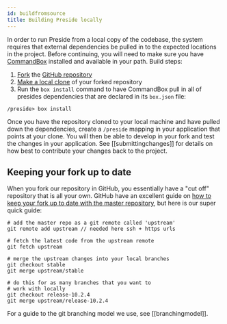 ```yaml
---
id: buildfromsource
title: Building Preside locally
---
```


In order to run Preside from a local copy of the codebase, the system requires that external dependencies be pulled in to the expected locations in the project. Before continuing, you will need to make sure you have [CommandBox](https://www.ortussolutions.com/products/commandbox) installed and available in your path. Build steps:

1. [Fork](https://help.github.com/articles/fork-a-repo/) the [GitHub repository](https://github.com/pixl8/Preside-CMS)
2. [Make a local clone](https://help.github.com/articles/cloning-a-repository/) of your forked repository
3. Run the `box install` command to have CommandBox pull in all of presides dependencies that are declared in its `box.json` file:
```
/preside> box install
```

Once you have the repository cloned to your local machine and have pulled down the dependencies, create a `/preside` mapping in your application that points at your clone. You will then be able to develop in your fork and test the changes in your application. See [[submittingchanges]] for details on how best to contribute your changes back to the project.

## Keeping your fork up to date

When you fork our repository in GitHub, you essentially have a "cut off" repository that is all your own. GitHub have an excellent guide on [how to keep your fork up to date with the master repository](), but here is our super quick guide:

```
# add the master repo as a git remote called 'upstream'
git remote add upstream // needed here ssh + https urls

# fetch the latest code from the upstream remote
git fetch upstream

# merge the upstream changes into your local branches
git checkout stable
git merge upstream/stable

# do this for as many branches that you want to 
# work with locally
git checkout release-10.2.4
git merge upstream/release-10.2.4

```

For a guide to the git branching model we use, see [[branchingmodel]].
